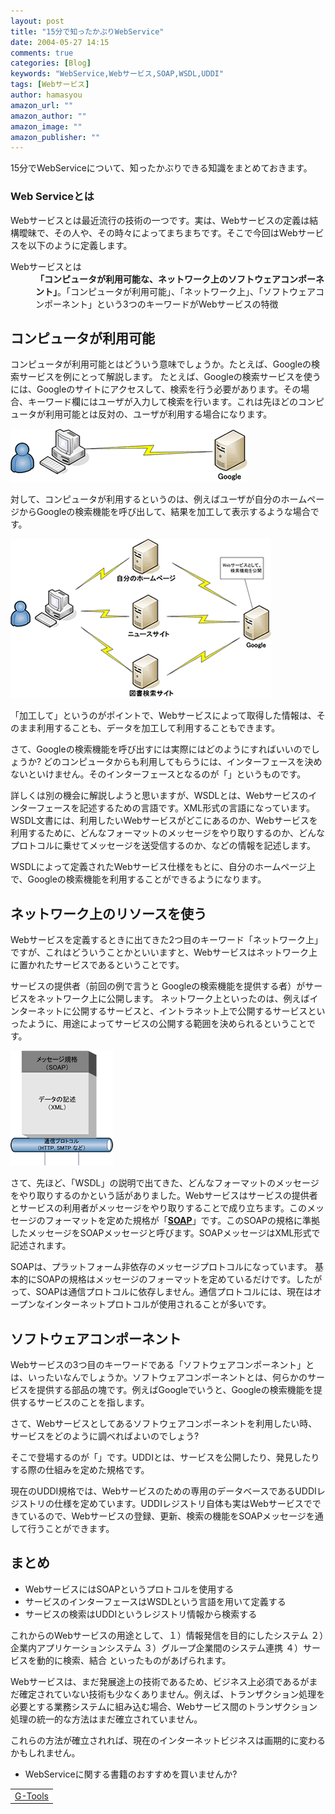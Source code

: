 ```yaml
---
layout: post
title: "15分で知ったかぶりWebService"
date: 2004-05-27 14:15
comments: true
categories: [Blog]
keywords: "WebService,Webサービス,SOAP,WSDL,UDDI"
tags: [Webサービス]
author: hamasyou
amazon_url: ""
amazon_author: ""
amazon_image: ""
amazon_publisher: ""
---
```


15分でWebServiceについて、知ったかぶりできる知識をまとめておきます。

<h3>Web Serviceとは</h3>

Webサービスとは最近流行の技術の一つです。実は、Webサービスの定義は結構曖昧で、その人や、その時々によってまちまちです。そこで今回はWebサービスを以下のように定義します。

<dl>
<dt>Webサービスとは</dt>
<dd><b>「コンピュータが利用可能な、ネットワーク上のソフトウェアコンポーネント」</b>。「コンピュータが利用可能」、「ネットワーク上」、「ソフトウェアコンポーネント」という3つのキーワードがWebサービスの特徴</dd>
</dl>


<!-- more -->

<h2>コンピュータが利用可能</h2>

コンピュータが利用可能とはどういう意味でしょうか。たとえば、Googleの検索サービスを例にとって解説します。
たとえば、Googleの検索サービスを使うには、Googleのサイトにアクセスして、検索を行う必要があります。その場合、キーワード欄にはユーザが入力して検索を行います。これは先ほどのコンピュータが利用可能とは反対の、ユーザが利用する場合になります。

<img src="/images/webservice/google1.gif" />

対して、コンピュータが利用するというのは、例えばユーザが自分のホームページからGoogleの検索機能を呼び出して、結果を加工して表示するような場合です。

<img src="/images/webservice/google2.gif" />

「加工して」というのがポイントで、Webサービスによって取得した情報は、そのまま利用することも、データを加工して利用することもできます。

さて、Googleの検索機能を呼び出すには実際にはどのようにすればいいのでしょうか?  どのコンピュータからも利用してもらうには、インターフェースを決めないといけません。そのインターフェースとなるのが「<a href="http://e-words.jp/w/WSDL.html" rel="external nofollow"></a>」というものです。

詳しくは別の機会に解説しようと思いますが、WSDLとは、Webサービスのインターフェースを記述するための言語です。XML形式の言語になっています。WSDL文書には、利用したいWebサービスがどこにあるのか、Webサービスを利用するために、どんなフォーマットのメッセージをやり取りするのか、どんなプロトコルに乗せてメッセージを送受信するのか、などの情報を記述します。

WSDLによって定義されたWebサービス仕様をもとに、自分のホームページ上で、Googleの検索機能を利用することができるようになります。

<h2>ネットワーク上のリソースを使う</h2>

Webサービスを定義するときに出てきた2つ目のキーワード「ネットワーク上」ですが、これはどういうことかといいますと、Webサービスはネットワーク上に置かれたサービスであるということです。

サービスの提供者（前回の例で言うと Googleの検索機能を提供する者）がサービスをネットワーク上に公開します。
ネットワーク上といったのは、例えばインターネットに公開するサービスと、イントラネット上で公開するサービスといったように、用途によってサービスの公開する範囲を決められるということです。

<img src="/images/webservice/soap1.gif" />

さて、先ほど、「WSDL」の説明で出てきた、どんなフォーマットのメッセージをやり取りするのかという話がありました。Webサービスはサービスの提供者とサービスの利用者がメッセージをやり取りすることで成り立ちます。このメッセージのフォーマットを定めた規格が「<strong><a href="http://e-words.jp/w/SOAP.html" rel="external nofollow">SOAP</a></strong>」です。このSOAPの規格に準拠したメッセージをSOAPメッセージと呼びます。SOAPメッセージはXML形式で記述されます。

SOAPは、プラットフォーム非依存のメッセージプロトコルになっています。 基本的にSOAPの規格はメッセージのフォーマットを定めているだけです。したがって、SOAPは通信プロトコルに依存しません。通信プロトコルには、現在はオープンなインターネットプロトコルが使用されることが多いです。

<h2>ソフトウェアコンポーネント</h2>

Webサービスの3つ目のキーワードである「ソフトウェアコンポーネント」とは、いったいなんでしょうか。ソフトウェアコンポーネントとは、何らかのサービスを提供する部品の塊です。例えばGoogleでいうと、Googleの検索機能を提供するサービスのことを指します。

さて、Webサービスとしてあるソフトウェアコンポーネントを利用したい時、サービスをどのように調べればよいのでしょう?

そこで登場するのが「<a href="http://e-words.jp/w/UDDI.html" rel="external nofollow"></a>」です。UDDIとは、サービスを公開したり、発見したりする際の仕組みを定めた規格です。

現在のUDDI規格では、Webサービスのための専用のデータベースであるUDDIレジストリの仕様を定めています。UDDIレジストリ自体も実はWebサービスでできているので、Webサービスの登録、更新、検索の機能をSOAPメッセージを通して行うことができます。

<h2>まとめ</h2>

<ul><li>WebサービスにはSOAPというプロトコルを使用する</li>
<li>サービスのインターフェースはWSDLという言語を用いて定義する</li>
<li>サービスの検索はUDDIというレジストリ情報から検索する</li>
</ul>

これからのWebサービスの用途として、１）情報発信を目的にしたシステム ２）企業内アプリケーションシステム ３）グループ企業間のシステム連携 ４）サービスを動的に検索、結合 といったものがあげられます。

Webサービスは、まだ発展途上の技術であるため、ビジネス上必須であるがまだ確定されていない技術も少なくありません。例えば、トランザクション処理を必要とする業務システムに組み込む場合、Webサービス間のトランザクション処理の統一的な方法はまだ確立されていません。

これらの方法が確立されれば、現在のインターネットビジネスは画期的に変わるかもしれません。

+ WebServiceに関する書籍のおすすめを買いませんか?

<div class="rakuten"><table width="400" border="0" cellpadding="5"><tr><td colspan="2"><a href="http://www.amazon.co.jp/exec/obidos/ASIN/4798007064/sorehabooks-22/" rel="external nofollow">G-Tools</a></font><br /></td></tr></table></div>






